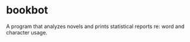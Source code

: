 # bookbot
A program that analyzes novels and prints statistical reports re: word and character usage.
